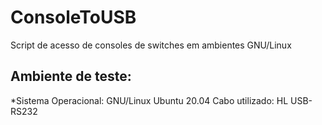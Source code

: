 # ConsoleToUSB
Script de acesso de consoles de switches em ambientes GNU/Linux 

## Ambiente de teste:
*Sistema Operacional: GNU/Linux Ubuntu 20.04
Cabo utilizado: HL USB-RS232
